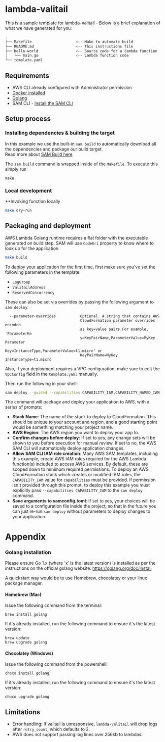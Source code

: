 # lambda-valitail

This is a sample template for lambda-valitail - Below is a brief explanation of what we have generated for you:

```bash
.
├── Makefile                    <-- Make to automate build
├── README.md                   <-- This instructions file
├── hello-world                 <-- Source code for a lambda function
│   └── main.go                 <-- Lambda function code
└── template.yaml
```

## Requirements

* AWS CLI already configured with Administrator permission
* [Docker installed](https://www.docker.com/community-edition)
* [Golang](https://golang.org)
* SAM CLI - [Install the SAM CLI](https://docs.aws.amazon.com/serverless-application-model/latest/developerguide/serverless-sam-cli-install.html)

## Setup process

### Installing dependencies & building the target 

In this example we use the built-in `sam build` to automatically download all the dependencies and package our build target.   
Read more about [SAM Build here](https://docs.aws.amazon.com/serverless-application-model/latest/developerguide/sam-cli-command-reference-sam-build.html) 

The `sam build` command is wrapped inside of the `Makefile`. To execute this simply run
 
```shell
make
```

### Local development

**Invoking function locally

```bash
make dry-run
```

## Packaging and deployment

AWS Lambda Golang runtime requires a flat folder with the executable generated on build step. SAM will use `CodeUri` property to know where to look up for the application:

```bash
make build
```

To deploy your application for the first time, first make sure you've set the following parameters in the template:
- `LogGroup`
- `ValitailAddress`
- `ReservedConcurrency`

These can also be set via overrides by passing the following argument to `sam deploy`:
```
  --parameter-overrides           Optional. A string that contains AWS
                                  CloudFormation parameter overrides encoded
                                  as key=value pairs.For example, 'ParameterKe
                                  y=KeyPairName,ParameterValue=MyKey Parameter
                                  Key=InstanceType,ParameterValue=t1.micro' or
                                  KeyPairName=MyKey InstanceType=t1.micro
```

Also, if your deployment requires a VPC configuration, make sure to edit the `VpcConfig` field in the `template.yaml` manually.

Then run the following in your shell:

```bash
sam deploy --guided --capabilities CAPABILITY_IAM,CAPABILITY_NAMED_IAM --parameter-overrides ValitailAddress=<>,LogGroup=<>
```

The command will package and deploy your application to AWS, with a series of prompts:

* **Stack Name**: The name of the stack to deploy to CloudFormation. This should be unique to your account and region, and a good starting point would be something matching your project name.
* **AWS Region**: The AWS region you want to deploy your app to.
* **Confirm changes before deploy**: If set to yes, any change sets will be shown to you before execution for manual review. If set to no, the AWS SAM CLI will automatically deploy application changes.
* **Allow SAM CLI IAM role creation**: Many AWS SAM templates, including this example, create AWS IAM roles required for the AWS Lambda function(s) included to access AWS services. By default, these are scoped down to minimum required permissions. To deploy an AWS CloudFormation stack which creates or modified IAM roles, the `CAPABILITY_IAM` value for `capabilities` must be provided. If permission isn't provided through this prompt, to deploy this example you must explicitly pass `--capabilities CAPABILITY_IAM` to the `sam deploy` command.
* **Save arguments to samconfig.toml**: If set to yes, your choices will be saved to a configuration file inside the project, so that in the future you can just re-run `sam deploy` without parameters to deploy changes to your application.

# Appendix

### Golang installation

Please ensure Go 1.x (where 'x' is the latest version) is installed as per the instructions on the official golang website: https://golang.org/doc/install

A quickstart way would be to use Homebrew, chocolatey or your linux package manager.

#### Homebrew (Mac)

Issue the following command from the terminal:

```shell
brew install golang
```

If it's already installed, run the following command to ensure it's the latest version:

```shell
brew update
brew upgrade golang
```

#### Chocolatey (Windows)

Issue the following command from the powershell:

```shell
choco install golang
```

If it's already installed, run the following command to ensure it's the latest version:

```shell
choco upgrade golang
```

## Limitations
- Error handling: If valitail is unresponsive, `lambda-valitail` will drop logs after `retry_count`, which defaults to 2.
- AWS does not support passing log lines over 256kb to lambdas.
